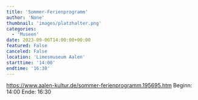 ```yaml
---
title: 'Sommer-Ferienprogramm'
author: 'None'
thumbnail: 'images/platzhalter.png'
categories:
  - 'Museen'
date: 2023-09-06T14:00:00+00:00
featured: False
canceled: False
location: 'Limesmuseum Aalen'
starttime: '14:00'
endtime: '16:30'
---
```

https://www.aalen-kultur.de/sommer-ferienprogramm.195695.htm
Beginn: 14:00
 Ende: 16:30